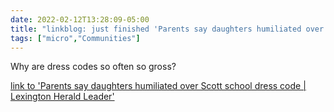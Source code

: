 ```yaml
---
date: 2022-02-12T13:28:09-05:00
title: "linkblog: just finished 'Parents say daughters humiliated over Scott school dress code | Lexington Herald Leader'"
tags: ["micro","Communities"]
---
```

Why are dress codes so often so gross?
 
[link to 'Parents say daughters humiliated over Scott school dress code | Lexington Herald Leader'](https://www.kentucky.com/news/local/education/article258325738.html)
